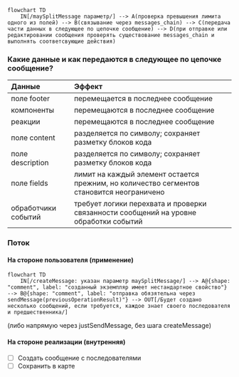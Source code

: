 ```mermaid
flowchart TD
	IN[/maySplitMessage параметр/] --> A(проверка превышения лимита одного из полей) --> B(связывание через messages_chain) --> C(передача части данных в следующее по цепочке сообщение) --> D(при отправке или редактировании сообщения проверять существование messages_chain и выполнять соответсвующие действия)
```

### Какие данные и как передаются в следующее по цепочке сообщение?
| Данные              | Эффект |
| :---------------- | :------ |
| поле footer        |   перемещается в последнее сообщение   |
| компоненты        |   перемещаются в последнее сообщение   |
| реакции        |   перемещаются в последнее сообщение   |
| поле content        |   разделяется по символу; сохраняет разметку блоков кода   |
| поле description        |   разделяется по символу; сохраняет разметку блоков кода   |
| поле fields        |   лимит на каждый элемент остается прежним, но количество сегментов становится неограничено  |
| обработчики событий        |   требует логики перехвата и проверки связанности сообщений на уровне обработки событий |


### Поток
#### На стороне пользователя (применение)
```mermaid
flowchart TD
	IN[/createMessage: указан параметр maySplitMessage/] --> A@{shape: "comment", label: "созданный экземпляр имеет нестандартное свойство"} --> B@{shape: "comment", label: "отправка обязятельна через sendMessage(previousOperationResult)"} --> OUT[/Будет создано несколько сообщений, если требуется, каждое знает своего последователя и предшественника/]
```
(либо напрямую через justSendMessage, без шага createMessage)


#### На стороне реализации (внутренняя)
- [ ] Создать сообщение с последователями
- [ ] Сохранить в карте
